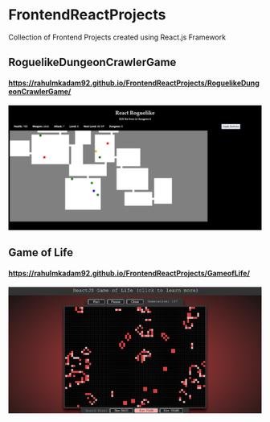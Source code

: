 # FrontendReactProjects
Collection of Frontend Projects created using React.js Framework

## RoguelikeDungeonCrawlerGame   

#### https://rahulmkadam92.github.io/FrontendReactProjects/RoguelikeDungeonCrawlerGame/
![](RoguelikeDungeonCrawlerGame/images/ReactRoguelike.PNG)

## Game of Life   

#### https://rahulmkadam92.github.io/FrontendReactProjects/GameofLife/
![](GameofLife/images/GameofLife.PNG)
